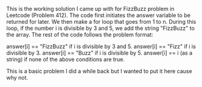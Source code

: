 This is the working solution I came up with for FizzBuzz problem in Leetcode (Problem 412). 
The code first initiates the answer variable to be returned for later. We then make a for loop that goes from 1 to n. During this loop, if the number i is divisible by 3 and 5, we add the string "FizzBuzz" to the array. The rest of the code follows the problem format:

answer[i] == "FizzBuzz" if i is divisible by 3 and 5.
answer[i] == "Fizz" if i is divisible by 3.
answer[i] == "Buzz" if i is divisible by 5.
answer[i] == i (as a string) if none of the above conditions are true.

This is a basic problem I did a while back but I wanted to put it here cause why not.

